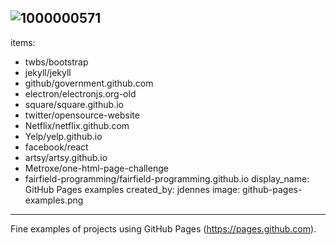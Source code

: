 ![1000000571](https://github.com/github/explore/assets/165002682/3ba757b3-2b6b-408d-a8a6-692c3e9cadd3)
---
items:
 - twbs/bootstrap
 - jekyll/jekyll
 - github/government.github.com
 - electron/electronjs.org-old
 - square/square.github.io
 - twitter/opensource-website
 - Netflix/netflix.github.com
 - Yelp/yelp.github.io
 - facebook/react
 - artsy/artsy.github.io
 - Metroxe/one-html-page-challenge
 - fairfield-programming/fairfield-programming.github.io
display_name: GitHub Pages examples
created_by: jdennes
image: github-pages-examples.png
---
Fine examples of projects using GitHub Pages (https://pages.github.com).
